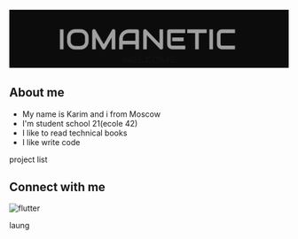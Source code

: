 ![Header](https://github.com/iomanetic/iomanetic/blob/master/assets/images/header.png)

## About me
- My name is Karim and i from Moscow
- I'm student school 21(ecole 42)
- I like to read technical books
- I like write code

project list

## Connect with me
![flutter](https://img.shields.io/badge/Linkedin-0c0c0c?style=for-the-badge&logo=linkedin&logoColor=47C5FB)

laung
